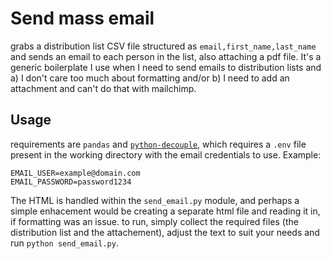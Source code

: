 # Send mass email
grabs a distribution list CSV file structured as `email,first_name,last_name` and sends an email to each person in the list, also attaching a pdf file. It's a generic boilerplate I use when I need to send emails to distribution lists and a) I don't care too much about formatting and/or b) I need to add an attachment and can't do that with mailchimp. 

## Usage
requirements are `pandas` and [`python-decouple`](https://github.com/henriquebastos/python-decouple), which requires a `.env` file present in the working directory with the email credentials to use. Example:
```
EMAIL_USER=example@domain.com
EMAIL_PASSWORD=password1234
```
The HTML is handled within the `send_email.py` module, and perhaps a simple enhacement would be creating a separate html file and reading it in, if formatting was an issue. to run, simply collect the required files (the distribution list and the attachement), adjust the text to suit your needs and run `python send_email.py`.
